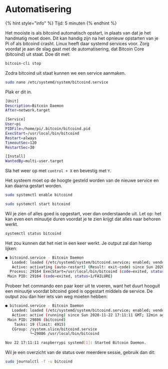 # Automatisering

{% hint style="info" %}
Tijd: 5 minuten
{% endhint %}

Het mooiste is als bitcoind automatisch opstart, in plaats van dat je het handmatig moet doen. Dit kan handig zijn na het opnieuw opstarten van je Pi of als bitcoind crasht. Linux heeft daar systemd services voor. Zorg voordat je aan de slag gaat met de automatisering, dat Bitcoin Core \(bitcoind\) uit staat. Doe dit met:

```bash
bitcoin-cli stop
```

Zodra bitcoind uit staat kunnen we een service aanmaken.

```bash
sudo nano /etc/systemd/system/bitcoind.service
```

Plak er dit in.

```bash
[Unit]
Description=Bitcoin Daemon
After=network.target

[Service]
User=pi
PIDFile=/home/pi/.bitcoin/bitcoind.pid
ExecStart=/usr/local/bin/bitcoind
Restart=always
TimeoutSec=120
RestartSec=30

[Install]
WantedBy=multi-user.target
```

Sla het weer op met `control + X` en bevestig met `Y`.

Het systeem moet op de hoogte gesteld worden van de nieuwe service en kan daarna gestart worden.

```bash
sudo systemctl enable bitcoind
```

```bash
sudo systemctl start bitcoind
```

Wil je zien of alles goed is opgestart, voer dan onderstaande uit. Let op: het kan even een minuutje duren voordat je te zien krijgt dat alles naar behoren werkt.

```bash
systemctl status bitcoind
```

Het zou kunnen dat het niet in een keer werkt. Je output zal dan hierop lijken:

```bash
● bitcoind.service - Bitcoin Daemon
   Loaded: loaded (/etc/systemd/system/bitcoind.service; enabled; vendor preset: enabled)
   Active: activating (auto-restart) (Result: exit-code) since Sun 2020-11-22 16:36:03 GMT; 7s ago
  Process: 29164 ExecStart=/usr/local/bin/bitcoind (code=exited, status=1/FAILURE)
 Main PID: 29164 (code=exited, status=1/FAILURE)
```

Probeer het commando een paar keer uit te voeren, want het duurt hooguit een minuutje voordat bitcoind goed is opgestart middels de service. De output zou dan hier iets van weg moeten hebben:

```bash
● bitcoind.service - Bitcoin Daemon
   Loaded: loaded (/etc/systemd/system/bitcoind.service; enabled; vendor preset: enabled)
   Active: active (running) since Sun 2020-11-22 17:11:11 GMT; 12min ago
 Main PID: 29806 (bitcoind)
    Tasks: 19 (limit: 4915)
   CGroup: /system.slice/bitcoind.service
           └─29806 /usr/local/bin/bitcoind

Nov 22 17:11:11 raspberrypi systemd[1]: Started Bitcoin Daemon.
```

Wil je een overzicht van de status over meerdere sessie, gebruik dan dit:

```bash
sudo journalctl -f -u bitcoind
```
